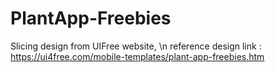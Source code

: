 # PlantApp-Freebies
Slicing design from UIFree website, \n 
reference design link : https://ui4free.com/mobile-templates/plant-app-freebies.htm
